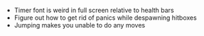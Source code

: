 - Timer font is weird in full screen relative to health bars
- Figure out how to get rid of panics while despawning hitboxes
- Jumping makes you unable to do any moves
